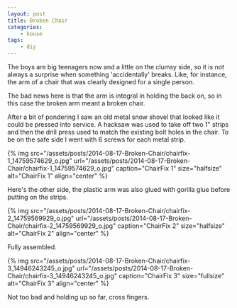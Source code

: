 ```yaml
---
layout: post
title: Broken Chair
categories:
    - house
tags:
    - diy
---
```


The boys are big teenagers now and a little on the clumsy side, so it is not always a surprise when something 'accidentally' breaks. Like, for instance, the arm of a chair that was clearly designed for a single person.

The bad news here is that the arm is integral in holding the back on, so in this case the broken arm meant a broken chair.

After a bit of pondering I saw an old metal snow shovel that looked like it could be pressed into service. A hacksaw was used to take off two 1" strips and then the drill press used to match the existing bolt holes in the chair. To be on the safe side I went with 6 screws for each metal strip.

{% img src="/assets/posts/2014-08-17-Broken-Chair/chairfix-1_14759574629_o.jpg" url="/assets/posts/2014-08-17-Broken-Chair/chairfix-1_14759574629_o.jpg" caption="ChairFix 1" size="halfsize" alt="ChairFix 1" align="center" %}

Here's the other side, the plastic arm was also glued with gorilla glue before putting on the strips.

{% img src="/assets/posts/2014-08-17-Broken-Chair/chairfix-2_14759569929_o.jpg" url="/assets/posts/2014-08-17-Broken-Chair/chairfix-2_14759569929_o.jpg" caption="ChairFix 2" size="halfsize" alt="ChairFix 2" align="center" %}

Fully assembled.

{% img src="/assets/posts/2014-08-17-Broken-Chair/chairfix-3_14946243245_o.jpg" url="/assets/posts/2014-08-17-Broken-Chair/chairfix-3_14946243245_o.jpg" caption="ChairFix 3" size="fullsize" alt="ChairFix 3" align="center" %}

Not too bad and holding up so far, cross fingers.